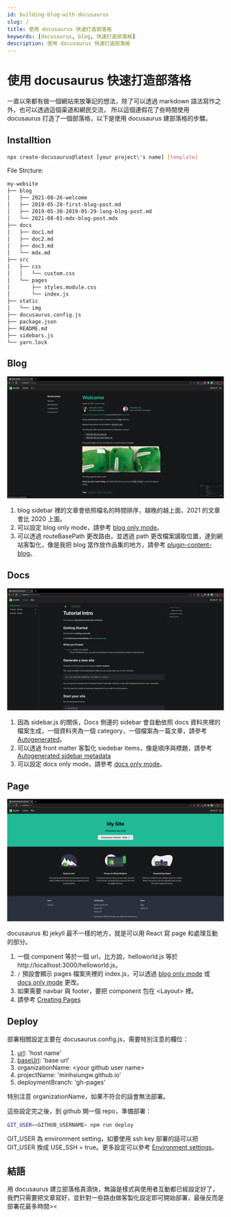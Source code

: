 ```yaml
---
id: building-blog-with-docusaurus
slug: /
title: 使用 docusaurus 快速打造部落格
keywords: [docusaurus, blog, 快速打造部落格]
description: 使用 docusaurus 快速打造部落格
---
```


# 使用 docusaurus 快速打造部落格

一直以來都有做一個網站來放筆記的想法，除了可以透過 markdown 語法寫作之外，也可以透過這個渠道和網民交流，
所以這個連假花了些時間使用 docusaurus 打造了一個部落格，以下是使用 docusaurus 建部落格的步驟。

## Installtion

```sh
npx create-docusaurus@latest [your project\'s name] [template]
```

File Strcture:

```text
my-website
├── blog
│   ├── 2021-08-26-welcome
│   ├── 2019-05-28-first-blog-post.md
│   ├── 2019-05-30-2019-05-29-long-blog-post.md
│   └── 2021-08-01-mdx-blog-post.mdx
├── docs
│   ├── doc1.md
│   ├── doc2.md
│   ├── doc3.md
│   └── mdx.md
├── src
│   ├── css
│   │   └── custom.css
│   └── pages
│       ├── styles.module.css
│       └── index.js
├── static
│   └── img
├── docusaurus.config.js
├── package.json
├── README.md
├── sidebars.js
└── yarn.lock
```

## Blog

![blog demo](../assets/%E4%BD%BF%E7%94%A8%20docusaurus%20%E5%BF%AB%E9%80%9F%E6%89%93%E9%80%A0%E9%83%A8%E8%90%BD%E6%A0%BC/blog.png)

1. blog sidebar 裡的文章會依照檔名的時間排序，越晚的越上面，2021 的文章會比 2020 上面。
2. 可以設定 blog only mode，請參考 [blog only mode](https://docusaurus.io/docs/blog#blog-only-mode)。
3. 可以透過 routeBasePath 更改路由，並透過 path 更改檔案讀取位置，達到網站客製化，像是我把 blog 當作放作品集的地方，請參考 [plugin-content-blog](https://docusaurus.io/docs/api/plugins/@docusaurus/plugin-content-blog)。

## Docs

![docs demo](../assets/%E4%BD%BF%E7%94%A8%20docusaurus%20%E5%BF%AB%E9%80%9F%E6%89%93%E9%80%A0%E9%83%A8%E8%90%BD%E6%A0%BC/docs.png)

1. 因為 sidebar.js 的關係，Docs 側邊的 sidebar 會自動依照 docs 資料夾裡的檔案生成，一個資料夾為一個 category，一個檔案為一篇文章，請參考 [Autogenerated](https://docusaurus.io/docs/sidebar/autogenerated)。
2. 可以透過 front matter 客製化 siedebar items，像是順序與標題，請參考 [Autogenerated sidebar metadata](https://docusaurus.io/docs/sidebar/autogenerated#autogenerated-sidebar-metadata)
3. 可以設定 docs only mode，請參考 [docs only mode](https://docusaurus.io/docs/docs-introduction#docs-only-mode)。

## Page

![page demo](../assets/%E4%BD%BF%E7%94%A8%20docusaurus%20%E5%BF%AB%E9%80%9F%E6%89%93%E9%80%A0%E9%83%A8%E8%90%BD%E6%A0%BC/page.png)

docusaurus 和 jekyll 最不一樣的地方，就是可以用 React 寫 page 和處理互動的部分。

1. 一個 component 等於一個 url，比方說，helloworld.js 等於 http://localhost:3000/helloworld.js。
2. `/` 預設會顯示 pages 檔案夾裡的 index.js，可以透過 [blog only mode](https://docusaurus.io/docs/blog#blog-only-mode) 或 [docs only mode](https://docusaurus.io/docs/docs-introduction#docs-only-mode) 更改。
3. 如果需要 navbar 與 footer，要把 component 包在 <Layout\> 裡。
4. 請參考 [Creating Pages](https://docusaurus.io/docs/creating-pages)

## Deploy

部署相關設定主要在 docusaurus.config.js，需要特別注意的欄位：

1. [url](https://docusaurus.io/docs/api/docusaurus-config#url): 'host name'
2. [baseUrl](https://docusaurus.io/docs/api/docusaurus-config#baseurl): 'base url'
3. organizationName: <your github user name\>
4. projectName: 'minhsiungw.github.io'
5. deploymentBranch: 'gh-pages'

特別注意 organizationName，如果不符合的話會無法部署。

這些設定完之後，到 github 開一個 repo，準備部署：

```sh
GIT_USER=<GITHUB_USERNAME> npm run deploy
```

GIT_USER 為 environment setting，如要使用 ssh key 部署的話可以把 GIT_USER 換成 USE_SSH = true。更多設定可以參考 [Environment settings](https://docusaurus.io/docs/deployment#environment-settings)。

## 結語

用 docusaurus 建立部落格真滴快，無論是樣式與使用者互動都已經設定好了，我們只需要把文章寫好，並針對一些路由做客製化設定即可開始部署，最後反而是部署花最多時間><
